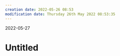 ```yaml
---
creation date: 2022-05-26 08:53 
modification date: Thursday 26th May 2022 08:53:35 
---
```


2022-05-27 

# Untitled 